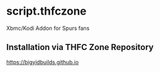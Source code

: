 # script.thfczone
 Xbmc/Kodi Addon for Spurs fans

## Installation via THFC Zone Repository 

https://bigyidbuilds.github.io 